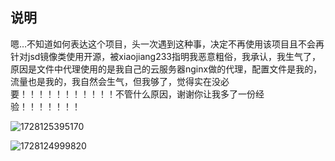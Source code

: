 ## 说明

嗯…不知道如何表达这个项目，头一次遇到这种事，决定不再使用该项目且不会再针对jsd镜像类使用开源，被xiaojiang233指明我恶意粗俗，我承认，我生气了，原因是文件中代理使用的是我自己的云服务器nginx做的代理，配置文件是我的，流量也是我的，我自然会生气，但我够了，觉得实在没必要！！！！！！！！！！！不管什么原因，谢谢你让我多了一份经验！！！！！！！



![1728125395170](https://s2.loli.net/2024/10/05/KE6CSdmvVAtbIWo.png)

![1728124999820](https://s2.loli.net/2024/10/05/Qnpqesgz8Ziydut.png)
